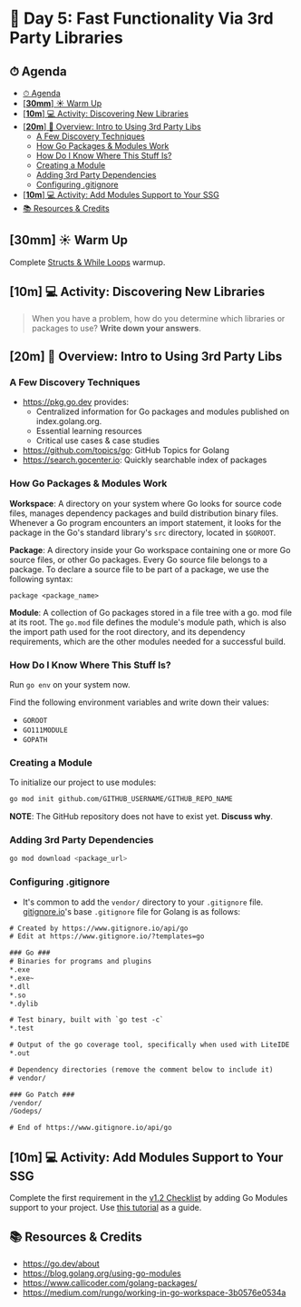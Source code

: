 # 📜 Day 5: Fast Functionality Via 3rd Party Libraries

## ⏱ Agenda

- [⏱ Agenda](#-agenda)
- [[**30mm**] ☀️ Warm Up](#30mm-️-warm-up)
- [[**10m**] 💻 Activity: Discovering New Libraries](#10m--activity-discovering-new-libraries)
- [[**20m**] 📖 Overview: Intro to Using 3rd Party Libs](#20m--overview-intro-to-using-3rd-party-libs)
  - [A Few Discovery Techniques](#a-few-discovery-techniques)
  - [How Go Packages & Modules Work](#how-go-packages--modules-work)
  - [How Do I Know Where This Stuff Is?](#how-do-i-know-where-this-stuff-is)
  - [Creating a Module](#creating-a-module)
  - [Adding 3rd Party Dependencies](#adding-3rd-party-dependencies)
  - [Configuring .gitignore](#configuring-gitignore)
- [[**10m**] 💻 Activity: Add Modules Support to Your SSG](#10m--activity-add-modules-support-to-your-ssg)
- [📚 Resources & Credits](#-resources--credits)

<!--
## [**00m**] 🏆 Objectives


|   Level   | Verbs |
| --------- | ----- |
| 6: Create | design, formulate, build, invent, create, compose, generate, derive, modify, develop |
| 5: Evaluate | choose, support, relate, determine, defend, compare, contrast, justify, support, convince, select |
| 4: Analyze | classify, break down, categorize, analyze, diagram, illustrate, criticize, simplify, associate |
| 3: Apply | calculate, predict, apply, solve, illustrate, use, demonstrate, determine, model, perform, present |
| 2: Understand | describe, explain, paraphrase, restate, summarize, contrast, interpret, discuss |
| 1: Remember | list, recite, outline, define, name, match, quote, recall, identify, label, recognize |
-->

## [**30mm**] ☀️ Warm Up

Complete [Structs & While Loops](WarmUps.md##45m-️-warm-up-2-structs--while-loops) warmup.

## [**10m**] 💻 Activity: Discovering New Libraries

> When you have a problem, how do you determine which libraries or packages to use? **Write down your answers**.

## [**20m**] 📖 Overview: Intro to Using 3rd Party Libs

### A Few Discovery Techniques

- https://pkg.go.dev provides:
  - Centralized information for Go packages and modules published on index.golang.org.
  - Essential learning resources
  - Critical use cases & case studies
- https://github.com/topics/go: GitHub Topics for Golang
- https://search.gocenter.io: Quickly searchable index of packages

### How Go Packages & Modules Work

**Workspace**: A directory on your system where Go looks for source code files, manages dependency packages and build distribution binary files. Whenever a Go program encounters an import statement, it looks for the package in the Go's standard library's `src` directory, located in `$GOROOT`.

**Package**: A directory inside your Go workspace containing one or more Go source files, or other Go packages. Every Go source file belongs to a package. To declare a source file to be part of a package, we use the following syntax:

```golang
package <package_name>
```

**Module**: A collection of Go packages stored in a file tree with a go. mod file at its root. The `go.mod` file defines the module's module path, which is also the import path used for the root directory, and its dependency requirements, which are the other modules needed for a successful build.

### How Do I Know Where This Stuff Is?

Run `go env` on your system now.

Find the following environment variables and write down their values:

-  `GOROOT`
-  `GO111MODULE`
-  `GOPATH`

### Creating a Module

 To initialize our project to use modules:

```bash
go mod init github.com/GITHUB_USERNAME/GITHUB_REPO_NAME
```

**NOTE**: The GitHub repository does not have to exist yet. **Discuss why**.

### Adding 3rd Party Dependencies

```bash
go mod download <package_url>
```

### Configuring .gitignore

- It's common to add the `vendor/` directory to your `.gitignore` file. [gitignore.io](http://gitignore.io/api/go)'s base `.gitignore` file for Golang is as follows:

```txt
# Created by https://www.gitignore.io/api/go
# Edit at https://www.gitignore.io/?templates=go

### Go ###
# Binaries for programs and plugins
*.exe
*.exe~
*.dll
*.so
*.dylib

# Test binary, built with `go test -c`
*.test

# Output of the go coverage tool, specifically when used with LiteIDE
*.out

# Dependency directories (remove the comment below to include it)
# vendor/

### Go Patch ###
/vendor/
/Godeps/

# End of https://www.gitignore.io/api/go
```

## [**10m**] 💻 Activity: Add Modules Support to Your SSG

Complete the first requirement in the [v1.2 Checklist](https://github.com/Make-School-Labs/makesite#v12) by adding Go Modules support to your project. Use [this tutorial](https://tutorialedge.net/golang/go-modules-tutorial/) as a guide.

## 📚 Resources & Credits

- https://go.dev/about
- https://blog.golang.org/using-go-modules
- https://www.callicoder.com/golang-packages/
- https://medium.com/rungo/working-in-go-workspace-3b0576e0534a
